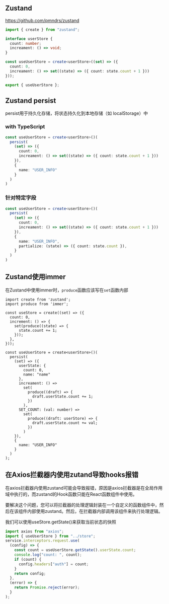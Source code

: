 ## Zustand

https://github.com/pmndrs/zustand

```ts
import { create } from "zustand";

interface userStore {
  count: number;
  increament: () => void;
}

const useUserStore = create<userStore>((set) => ({
  count: 0,
  increament: () => set((state) => ({ count: state.count + 1 }))
}));

export { useUserStore };
```



## Zustand persist

persist用于持久化存储，将状态持久化到本地存储（如 localStorage）中



### with TypeScript

```ts
const useUserStore = create<userStore>()(
  persist(
    (set) => ({
      count: 0,
      increament: () => set((state) => ({ count: state.count + 1 }))
    }),
    {
      name: "USER_INFO"
    }
  )
)
```

### 针对特定字段

```ts
const useUserStore = create<userStore>()(
  persist(
    (set) => ({
      count: 0,
      increament: () => set((state) => ({ count: state.count + 1 }))
    }),
    {
      name: "USER_INFO",
      partialize: (state) => ({ count: state.count }),
    }
  )
)
```





## Zustand使用immer

在Zustand中使用immer时，`produce`函数应该写在`set`函数内部

```tsx
import create from 'zustand';
import produce from 'immer';

const useStore = create((set) => ({
  count: 0,
  increment: () => {
    set(produce((state) => {
      state.count += 1;
    }));
  },
}));
```



```tsx
const useUserStore = create<userStore>()(
  persist(
    (set) => ({
      userState: {
        count: 0,
        name: "name"
      },
      increament: () =>
        set(
          produce((draft) => {
            draft.userState.count += 1;
          })
        ),
      SET_COUNT: (val: number) =>
        set(
          produce((draft: userStore) => {
            draft.userState.count += val;
          })
        )
    }),
    {
      name: "USER_INFO"
    }
  )
);
```



## 在Axios拦截器内使用zutand导致hooks报错

在axios拦截器内使用zustand可能会导致报错，原因是axios拦截器是在全局作用域中执行的，而zustand的Hook函数只能在React函数组件中使用。

要解决这个问题，您可以将拦截器的处理逻辑封装在一个自定义的函数组件中，然后在该组件内部使用zustand。然后，在拦截器内部调用该组件来执行处理逻辑。

我们可以使用useStore.getState()来获取当前状态的快照

```ts
import axios from "axios";
import { useUserStore } from "../store";
service.interceptors.request.use(
  (config) => {
    const count = useUserStore.getState().userState.count;
    console.log("count: ", count);
    if (count) {
      config.headers["auth"] = count;
    }
    return config;
  },
  (error) => {
    return Promise.reject(error);
  }
);
```

